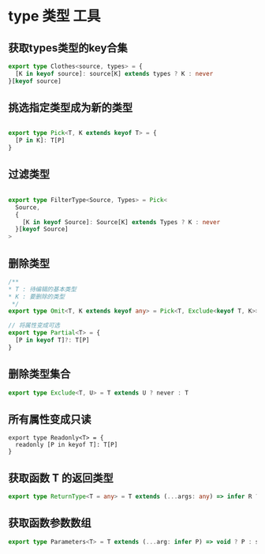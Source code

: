 # type 类型 工具

## 获取types类型的key合集

```ts
export type Clothes<source, types> = {
  [K in keyof source]: source[K] extends types ? K : never
}[keyof source]
```

## 挑选指定类型成为新的类型

```ts

export type Pick<T, K extends keyof T> = {
  [P in K]: T[P]
}
```

## 过滤类型

```ts

export type FilterType<Source, Types> = Pick<
  Source,
  {
    [K in keyof Source]: Source[K] extends Types ? K : never
  }[keyof Source]
>
```

## 删除类型

```ts
/**
* T : 待编辑的基本类型
* K : 要删除的类型
 */
export type Omit<T, K extends keyof any> = Pick<T, Exclude<keyof T, K>>

// 将属性变成可选
export type Partial<T> = {
  [P in keyof T]?: T[P]
}
```

## 删除类型集合

```ts
export type Exclude<T, U> = T extends U ? never : T
```

## 所有属性变成只读

```ts!
export type Readonly<T> = {
  readonly [P in keyof T]: T[P]
}
```

## 获取函数 T 的返回类型

```ts
export type ReturnType<T = any> = T extends (...args: any) => infer R ? R : any
```

## 获取函数参数数组

```ts
export type Parameters<T> = T extends (...arg: infer P) => void ? P : string
```
